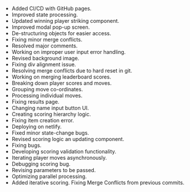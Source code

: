 - Added CI/CD with GitHub pages. 
- Improved state processing.
- Updated winning player striking component.
- Improved modal pop-up screen.
- De-structuring objects for easier access.
- Fixing minor merge conflicts.
- Resolved major comments.
- Working on improper user input error handling.
- Revised background image.
- Fixing div alignment issue.
- Resolving merge conflicts due to hard reset in git.
- Working on merging leaderboard scores.
- Breaking down player scores and moves.
- Grouping move co-ordinates.
- Processing individual moves.
- Fixing results page.
- Changing name input button UI.
- Creating scoring hierarchy logic.
- Fixing item creation error.
- Deploying on netlify.
- Fixed minor state-change bugs.
- Revised scoring logic an updating component.
- Fixing bugs.
- Developing scoring validation functionality.
- Iterating player moves asynchronously.
- Debugging scoring bug.
- Revising parameters to be passed.
- Optimizing parallel processing.
- Added iterative scoring.
Fixing Merge Conflicts from previous commits.
